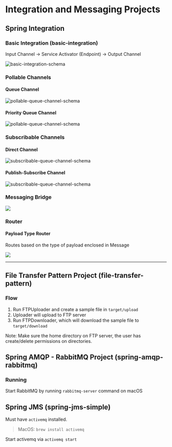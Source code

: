 # Integration and Messaging Projects

## Spring Integration

### Basic Integration (basic-integration)

Input Channel -> Service Activator (Endpoint) -> Output Channel

![basic-integration-schema](https://github.com/ddubson/integration-and-messaging/blob/master/assets/basic-integration-schema.png)

### Pollable Channels

#### Queue Channel

![pollable-queue-channel-schema](https://github.com/ddubson/integration-and-messaging/blob/master/assets/pollable-queue-channel-schema.png)

#### Priority Queue Channel

![pollable-queue-channel-schema](https://github.com/ddubson/integration-and-messaging/blob/master/assets/pollable-priority-queue-channel-schema.png)

### Subscribable Channels

#### Direct Channel

![subscribable-queue-channel-schema](https://github.com/ddubson/integration-and-messaging/blob/master/assets/subscribable-direct-channel-schema.png)

#### Publish-Subscribe Channel

![subscribable-queue-channel-schema](https://github.com/ddubson/integration-and-messaging/blob/master/assets/subscribable-pubsub-channel-schema.png)

### Messaging Bridge

![](https://github.com/ddubson/integration-and-messaging/blob/master/assets/message-bridge-schema.png)

### Router

#### Payload Type Router

Routes based on the type of payload enclosed in Message

![](https://github.com/ddubson/integration-and-messaging/blob/master/assets/router-payload-type.png)


---

## File Transfer Pattern Project (file-transfer-pattern)

### Flow

1. Run FTPUploader and create a sample file in `target/upload`
2. Uploader will upload to FTP server
3. Run FTPDownloader, which will download the sample file to `target/download`

Note: Make sure the home directory on FTP server, the user has create/delete permissions on directories.

## Spring AMQP - RabbitMQ Project (spring-amqp-rabbitmq)

### Running

Start RabbitMQ by running `rabbitmq-server` command on macOS

## Spring JMS (spring-jms-simple)

Must have `activemq` installed.

> MacOS: `brew install activemq`

Start activemq via `activemq start`